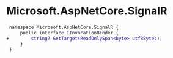 # Microsoft.AspNetCore.SignalR

``` diff
 namespace Microsoft.AspNetCore.SignalR {
     public interface IInvocationBinder {
+        string? GetTarget(ReadOnlySpan<byte> utf8Bytes);
     }
 }
```
